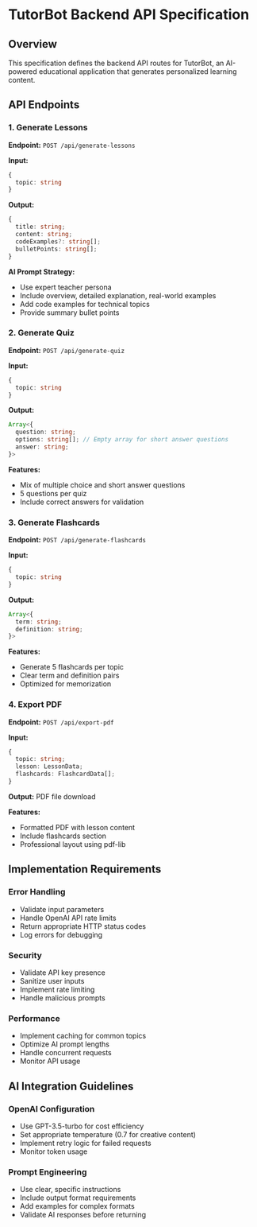 # TutorBot Backend API Specification

## Overview
This specification defines the backend API routes for TutorBot, an AI-powered educational application that generates personalized learning content.

## API Endpoints

### 1. Generate Lessons
**Endpoint:** `POST /api/generate-lessons`

**Input:**
```typescript
{
  topic: string
}
```

**Output:**
```typescript
{
  title: string;
  content: string;
  codeExamples?: string[];
  bulletPoints: string[];
}
```

**AI Prompt Strategy:**
- Use expert teacher persona
- Include overview, detailed explanation, real-world examples
- Add code examples for technical topics
- Provide summary bullet points

### 2. Generate Quiz
**Endpoint:** `POST /api/generate-quiz`

**Input:**
```typescript
{
  topic: string
}
```

**Output:**
```typescript
Array<{
  question: string;
  options: string[]; // Empty array for short answer questions
  answer: string;
}>
```

**Features:**
- Mix of multiple choice and short answer questions
- 5 questions per quiz
- Include correct answers for validation

### 3. Generate Flashcards
**Endpoint:** `POST /api/generate-flashcards`

**Input:**
```typescript
{
  topic: string
}
```

**Output:**
```typescript
Array<{
  term: string;
  definition: string;
}>
```

**Features:**
- Generate 5 flashcards per topic
- Clear term and definition pairs
- Optimized for memorization

### 4. Export PDF
**Endpoint:** `POST /api/export-pdf`

**Input:**
```typescript
{
  topic: string;
  lesson: LessonData;
  flashcards: FlashcardData[];
}
```

**Output:** PDF file download

**Features:**
- Formatted PDF with lesson content
- Include flashcards section
- Professional layout using pdf-lib

## Implementation Requirements

### Error Handling
- Validate input parameters
- Handle OpenAI API rate limits
- Return appropriate HTTP status codes
- Log errors for debugging

### Security
- Validate API key presence
- Sanitize user inputs
- Implement rate limiting
- Handle malicious prompts

### Performance
- Implement caching for common topics
- Optimize AI prompt lengths
- Handle concurrent requests
- Monitor API usage

## AI Integration Guidelines

### OpenAI Configuration
- Use GPT-3.5-turbo for cost efficiency
- Set appropriate temperature (0.7 for creative content)
- Implement retry logic for failed requests
- Monitor token usage

### Prompt Engineering
- Use clear, specific instructions
- Include output format requirements
- Add examples for complex formats
- Validate AI responses before returning